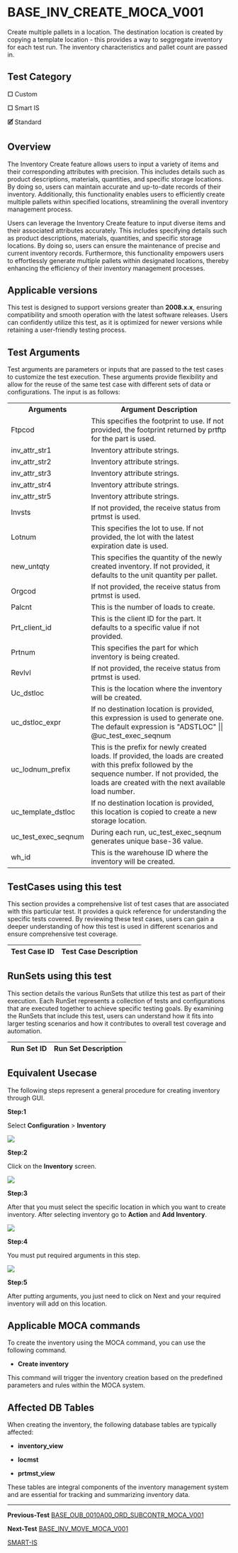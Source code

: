 # **BASE_INV_CREATE_MOCA_V001**


<!-- SMART_DOC_GEN_TEST_DESCR - Start -->
Create multiple pallets in a location.  The destination location is created by copying a template location - this provides a way to seggregate inventory for each test run.  The inventory characteristics and pallet count are passed in.
<!-- SMART_DOC_GEN_TEST_DESCR - End -->

## **Test Category**

**☐** Custom

**☐** Smart IS

**🗹** Standard

## **Overview**

The Inventory Create feature allows users to input a variety of items
and their corresponding attributes with precision. This includes details
such as product descriptions, materials, quantities, and specific
storage locations. By doing so, users can maintain accurate and
up-to-date records of their inventory. Additionally, this functionality
enables users to efficiently create multiple pallets within specified
locations, streamlining the overall inventory management process.

Users can leverage the Inventory Create feature to input diverse items
and their associated attributes accurately. This includes specifying
details such as product descriptions, materials, quantities, and
specific storage locations. By doing so, users can ensure the
maintenance of precise and current inventory records. Furthermore, this
functionality empowers users to effortlessly generate multiple pallets
within designated locations, thereby enhancing the efficiency of their
inventory management processes.

## **Applicable versions**

This test is designed to support versions greater than **2008.x.x**,
ensuring compatibility and smooth operation with the latest software
releases. Users can confidently utilize this test, as it is optimized
for newer versions while retaining a user-friendly testing process.

## **Test Arguments**

Test arguments are parameters or inputs that are passed to the test
cases to customize the test execution. These arguments provide
flexibility and allow for the reuse of the same test case with different
sets of data or configurations. The input is as follows:


<!-- SMART_DOC_GEN_TEST_ARG - Start -->
<table>
<tr><th>Arguments</th><th>Argument Description</th></tr>
<tr><td>Ftpcod</td><td>This specifies the footprint to use. If not provided, the footprint returned by prtftp for the part is used.</td></tr>
<tr><td>inv_attr_str1</td><td>Inventory attribute strings.</td></tr>
<tr><td>inv_attr_str2</td><td>Inventory attribute strings.</td></tr>
<tr><td>inv_attr_str3</td><td>Inventory attribute strings.</td></tr>
<tr><td>inv_attr_str4</td><td>Inventory attribute strings.</td></tr>
<tr><td>inv_attr_str5</td><td>Inventory attribute strings.</td></tr>
<tr><td>Invsts</td><td>If not provided, the receive status from prtmst is used.</td></tr>
<tr><td>Lotnum</td><td>This specifies the lot to use. If not provided, the lot with the latest expiration date is used.</td></tr>
<tr><td>new_untqty</td><td>This specifies the quantity of the newly created inventory. If not provided, it defaults to the unit quantity per pallet.</td></tr>
<tr><td>Orgcod</td><td>If not provided, the receive status from prtmst is used.</td></tr>
<tr><td>Palcnt</td><td>This is the number of loads to create.</td></tr>
<tr><td>Prt_client_id</td><td>This is the client ID for the part. It defaults to a specific value if not provided.</td></tr>
<tr><td>Prtnum</td><td>This specifies the part for which inventory is being created.</td></tr>
<tr><td>Revlvl</td><td>If not provided, the receive status from prtmst is used.</td></tr>
<tr><td>Uc_dstloc</td><td>This is the location where the inventory will be created.</td></tr>
<tr><td>uc_dstloc_expr</td><td>If no destination location is provided, this expression is used to generate one. The default expression is "ADSTLOC" || @uc_test_exec_seqnum</td></tr>
<tr><td>uc_lodnum_prefix</td><td>This is the prefix for newly created loads. If provided, the loads are created with this prefix followed by the sequence number. If not provided, the loads are created with the next available load number.</td></tr>
<tr><td>uc_template_dstloc</td><td>If no destination location is provided, this location is copied to create a new storage location.</td></tr>
<tr><td>uc_test_exec_seqnum</td><td>During each run, uc_test_exec_seqnum generates unique base-36 value.</td></tr>
<tr><td>wh_id</td><td>This is the warehouse ID where the inventory will be created.</td></tr>
</table>
<!-- SMART_DOC_GEN_TEST_ARG - End -->

## **TestCases using this test**

This section provides a comprehensive list of test cases that are associated with this particular test. It provides a quick reference for understanding the specific tests covered. By reviewing these test cases, users can gain a deeper understanding of how this test is used in different scenarios and ensure comprehensive test coverage.


<!-- SMART_DOC_GEN_TEST_CASE_USING_THIS - Start -->
| Test Case ID | Test Case Description |
| ------------ | --------------------- |

<!-- SMART_DOC_GEN_TEST_CASE_USING_THIS - End -->

## **RunSets using this test**

This section details the various RunSets that utilize this test as part of their execution. Each RunSet represents a collection of tests and configurations that are executed together to achieve specific testing goals. By examining the RunSets that include this test, users can understand how it fits into larger testing scenarios and how it contributes to overall test coverage and automation.


<!-- SMART_DOC_GEN_RUN_SET_USING_THIS - Start -->
| Run Set ID | Run Set Description |
| ---------- | ------------------- |

<!-- SMART_DOC_GEN_RUN_SET_USING_THIS - End -->

## **Equivalent Usecase**

The following steps represent a general procedure for creating inventory
through GUI.

**Step:1**

Select **Configuration** > **Inventory**

![](BASE_INV_CREATE_MOCA_V001/image1.png)

**Step:2**

Click on the **Inventory** screen.

![](BASE_INV_CREATE_MOCA_V001/image2.png)

**Step:3**

After that you must select the specific location in which you want to
create inventory. After selecting inventory go to **Action** and **Add
Inventory**.

![](BASE_INV_CREATE_MOCA_V001/image3.png)

**Step:4**

You must put required arguments in this step.

![](BASE_INV_CREATE_MOCA_V001/image4.png)

**Step:5**

After putting arguments, you just need to click on Next and your
required inventory will add on this location.

## **Applicable MOCA commands**

To create the inventory using the MOCA command, you can use the
following command.

-   **Create inventory**

This command will trigger the inventory creation based on the predefined
parameters and rules within the MOCA system.

## **Affected DB Tables**

When creating the inventory, the following database tables are
typically affected:

-   **inventory_view**

-   **locmst**

-   **prtmst_view**

These tables are integral components of the inventory management system
and are essential for tracking and summarizing inventory data.

---

 **Previous-Test**
 [BASE_OUB_0010A00_ORD_SUBCONTR_MOCA_V001](./tests_docs/BASE_OUB_0010A00_ORD_SUBCONTR_MOCA_V001.md)
 
**Next-Test**
  [BASE_INV_MOVE_MOCA_V001](./tests_docs/BASE_INV_MOVE_MOCA_V001.md)

[SMART-IS](https://www.smart-is.pk) 